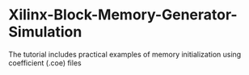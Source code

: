 # Xilinx-Block-Memory-Generator-Simulation
The tutorial includes practical examples of memory initialization using coefficient (.coe) files
